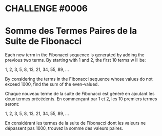 CHALLENGE #0006
===============
# Somme des Termes Paires de la Suite de Fibonacci
Each new term in the Fibonacci sequence is generated by adding the 
previous two terms. By starting with 1 and 2, the first 10 terms w
ill be:

1, 2, 3, 5, 8, 13, 21, 34, 55, 89, ...

By considering the terms in the Fibonacci sequence whose values do not 
exceed 1000, find the sum of the even-valued.

Chaque nouveau terme de la suite de Fibonacci est généré en ajoutant 
les deux termes précédents. En commençant par 1 et 2, les 10 premiers 
termes seront:

1, 2, 3, 5, 8, 13, 21, 34, 55, 89, ...

En considérant les termes de la suite de Fibonacci dont les valeurs ne 
dépassent pas 1000, trouvez la somme des valeurs paires.

